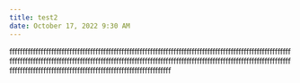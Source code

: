 ```yaml
---
title: test2
date: October 17, 2022 9:30 AM
---
```

f﻿fffffffffffffffffffffffffffffffffffffffffffffffffffffffffffffffffffffffffffffffffffffffffffffffffffffffffffffffffffffffffffffffffffffffffffffffffffffffffffffffffffffffffffffffffffffffffffffffffffffffffffffffffffffffffffffffffffffffffffffffffffffffffffffffffffffffffffffffffffff
